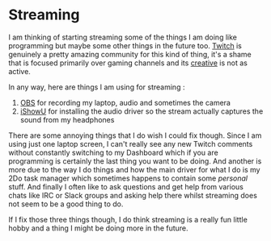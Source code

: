 # Streaming
I am thinking of starting streaming some of the things I am doing like programming but maybe some other things in the future too. [Twitch](https://go.twitch.tv) is genuinely a pretty amazing community for this kind of thing, it's a shame that is focused primarily over gaming channels and its [creative](https://go.twitch.tv/directory/game/Creative) is not as active.

In any way, here are things I am using for streaming : 
1. [OBS](https://obsproject.com) for recording my laptop, audio and sometimes the camera
2. [iShowU](https://shinywhitebox.com/ishowu) for installing the audio driver so the stream actually captures the sound from my headphones 

There are some annoying things that I do wish I could fix though. Since I am using just one laptop screen, I can't really see any new Twitch comments without constantly switching to my Dashboard which if you are programming is certainly the last thing you want to be doing. And another is more due to the way I do things and how the main driver for what I do is my 2Do task manager which sometimes happens to contain some _personal_ stuff. And finally I often like to ask questions and get help from various chats like IRC or Slack groups and asking help there whilst streaming does not seem to be a good thing to do. 

If I fix those three things though, I do think streaming is a really fun little hobby and a thing I might be doing more in the future.
